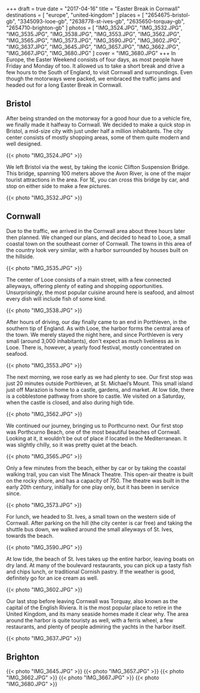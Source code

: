 +++
draft  = true
date   = "2017-04-16"
title  = "Easter Break in Cornwall"
destinations = [ "europe", "united-kingdom" ]
places = [
  "2654675-bristol-gb", "3345093-looe-gb", "2638778-st-ives-gb",
  "2635650-torquay-gb", "2654710-brighton-gb"
]
photos = [
  "IMG_3524.JPG", "IMG_3532.JPG", "IMG_3535.JPG", "IMG_3538.JPG", "IMG_3553.JPG",
  "IMG_3562.JPG", "IMG_3565.JPG", "IMG_3573.JPG", "IMG_3590.JPG", "IMG_3602.JPG",
  "IMG_3637.JPG", "IMG_3645.JPG", "IMG_3657.JPG", "IMG_3662.JPG", "IMG_3667.JPG",
  "IMG_3680.JPG"
]
cover = "IMG_3680.JPG"
+++
In Europe, the Easter Weekend consists of four days, as most people have Friday and Monday of too. It allowed us to take a short break and drive a few hours to the South of England, to visit Cornwall and surroundings. Even though the motorways were packed, we embraced the traffic jams and headed out for a long Easter Break in Cornwall.
<!--more-->
## Bristol
After being stranded on the motorway for a good hour due to a vehicle fire, we finally made it halfway to Cornwall. We decided to make a quick stop in Bristol, a mid-size city with just under half a million inhabitants. The city center consists of mostly shopping areas, some of them quite modern and well designed.

{{< photo "IMG_3524.JPG" >}}

We left Bristol via the west, by taking the iconic Clifton Suspension Bridge. This bridge, spanning 100 meters above the Avon River, is one of the major tourist attractions in the area. For 1£, you can cross this bridge by car, and stop on either side to make a few pictures.

{{< photo "IMG_3532.JPG" >}}

## Cornwall
Due to the traffic, we arrived in the Cornwall area about three hours later then planned. We changed our plans, and decided to head to Looe, a small coastal town on the southeast corner of Cornwall. The towns in this area of the country look very similar, with a harbor surrounded by houses built on the hillside.

{{< photo "IMG_3535.JPG" >}}

The center of Looe consists of a main street, with a few connected alleyways, offering plenty of eating and shopping opportunities. Unsurprisingly, the most popular cuisine around here is seafood, and almost every dish will include fish of some kind.

{{< photo "IMG_3538.JPG" >}}

After hours of driving, our day finally came to an end in Porthleven, in the southern tip of England. As with Looe, the harbor forms the central area of the town. We merely stayed the night here, and since Porthleven is very small (around 3,000 inhabitants), don't expect as much liveliness as in Looe. There is, however, a yearly food festival, mostly concentrated on seafood.

{{< photo "IMG_3553.JPG" >}}

The next morning, we rose early as we had plenty to see. Our first stop was just 20 minutes outside Porthleven, at St. Michael’s Mount. This small island just off Marazion is home to a castle, gardens, and market. At low tide, there is a cobblestone pathway from shore to castle. We visited on a Saturday, when the castle is closed, and also during high tide.

{{< photo "IMG_3562.JPG" >}}

We continued our journey, bringing us to Porthcurno next. Our first stop was Porthcurno Beach, one of the most beautiful beaches of Cornwall. Looking at it, it wouldn’t be out of place if located in the Mediterranean. It was slightly chilly, so it was pretty quiet at the beach.

{{< photo "IMG_3565.JPG" >}}

Only a few minutes from the beach, either by car or by taking the coastal walking trail, you can visit The Minack Theatre. This open-air theatre is built on the rocky shore, and has a capacity of 750. The theatre was built in the early 20th century, initially for one play only, but it has been in service since.

{{< photo "IMG_3573.JPG" >}}

For lunch, we headed to St. Ives, a small town on the western side of Cornwall. After parking on the hill (the city center is car free) and taking the shuttle bus down, we walked around the small alleyways of St. Ives, towards the beach.

{{< photo "IMG_3590.JPG" >}}

At low tide, the beach of St. Ives takes up the entire harbor, leaving boats on dry land. At many of the boulevard restaurants, you can pick up a tasty fish and chips lunch, or traditional Cornish pastry. If the weather is good, definitely go for an ice cream as well.

{{< photo "IMG_3602.JPG" >}}

Our last stop before leaving Cornwall was Torquay, also known as the capital of the English Riviera. It is the most popular place to retire in the United Kingdom, and its many seaside homes made it clear why. The area around the harbor is quite touristy as well, with a ferris wheel, a few restaurants, and plenty of people admiring the yachts in the harbor itself.

{{< photo "IMG_3637.JPG" >}}

## Brighton
{{< photo "IMG_3645.JPG" >}}
{{< photo "IMG_3657.JPG" >}}
{{< photo "IMG_3662.JPG" >}}
{{< photo "IMG_3667.JPG" >}}
{{< photo "IMG_3680.JPG" >}}